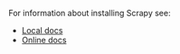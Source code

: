 For information about installing Scrapy see:

* [Local docs](docs/intro/install.rst)
* [Online docs](https://docs.scrapy.org/en/latest/intro/install.html)
